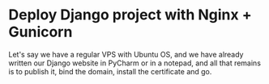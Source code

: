 # Deploy Django project with Nginx + Gunicorn
Let's say we have a regular VPS with Ubuntu OS, and we have already written our Django website in PyCharm or in a notepad, and all that remains is to publish it, bind the domain, install the certificate and go.
